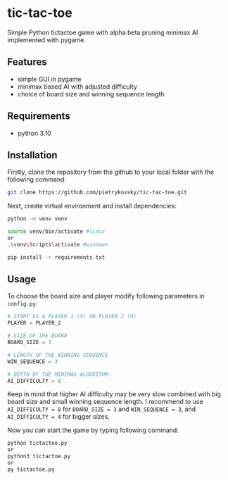 # tic-tac-toe
Simple Python tictactoe game with alpha beta pruning minimax AI implemented with pygame.

## Features
* simple GUI in pygame
* minimax based AI with adjusted difficulty
* choice of board size and winning sequence length

## Requirements
* python 3.10

## Installation
Firstly, clone the repository from the github to your local folder with the following command:
```bash
git clone https://github.com/pietrykovsky/tic-tac-toe.git
```

Next, create virtual environment and install dependencies:
```bash
python -m venv venv

source venv/bin/activate #linux
or
.\venv\Scripts\activate #windows

pip install -r requirements.txt
```

## Usage
To choose the board size and player modify following parameters in `config.py`:
```python
# START AS A PLAYER 1 (X) OR PLAYER 2 (O)
PLAYER = PLAYER_2

# SIZE OF THE BOARD
BOARD_SIZE = 3

# LENGTH OF THE WINNING SEQUENCE
WIN_SEQUENCE = 3

# DEPTH OF THE MINIMAX ALGORITHM
AI_DIFFICULTY = 8
```
Keep in mind that higher AI difficulty may be very slow combined with big board size and small winning sequence length. I recommend to use `AI_DIFFICULTY = 8` for `BOARD_SIZE = 3` and `WIN_SEQUENCE = 3`, and `AI_DIFFICULTY = 4` for bigger sizes.

Now you can start the game by typing following command:
```bash
python tictactoe.py
or
python3 tictactoe.py
or
py tictactoe.py
```
